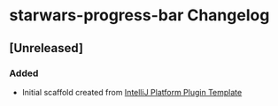 <!-- Keep a Changelog guide -> https://keepachangelog.com -->

# starwars-progress-bar Changelog

## [Unreleased]
### Added
- Initial scaffold created from [IntelliJ Platform Plugin Template](https://github.com/JetBrains/intellij-platform-plugin-template)
